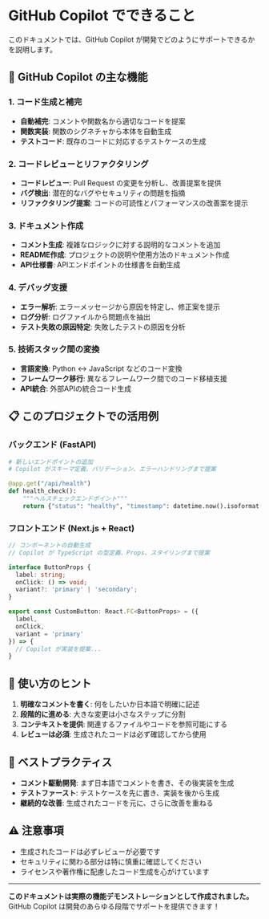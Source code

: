 # GitHub Copilot でできること

このドキュメントでは、GitHub Copilot が開発でどのようにサポートできるかを説明します。

## 🤖 GitHub Copilot の主な機能

### 1. コード生成と補完
- **自動補完**: コメントや関数名から適切なコードを提案
- **関数実装**: 関数のシグネチャから本体を自動生成
- **テストコード**: 既存のコードに対応するテストケースの生成

### 2. コードレビューとリファクタリング
- **コードレビュー**: Pull Request の変更を分析し、改善提案を提供
- **バグ検出**: 潜在的なバグやセキュリティの問題を指摘
- **リファクタリング提案**: コードの可読性とパフォーマンスの改善案を提示

### 3. ドキュメント作成
- **コメント生成**: 複雑なロジックに対する説明的なコメントを追加
- **README作成**: プロジェクトの説明や使用方法のドキュメント作成
- **API仕様書**: APIエンドポイントの仕様書を自動生成

### 4. デバッグ支援
- **エラー解析**: エラーメッセージから原因を特定し、修正案を提示
- **ログ分析**: ログファイルから問題点を抽出
- **テスト失敗の原因特定**: 失敗したテストの原因を分析

### 5. 技術スタック間の変換
- **言語変換**: Python ↔ JavaScript などのコード変換
- **フレームワーク移行**: 異なるフレームワーク間でのコード移植支援
- **API統合**: 外部APIの統合コード生成

## 📋 このプロジェクトでの活用例

### バックエンド (FastAPI)
```python
# 新しいエンドポイントの追加
# Copilot がスキーマ定義、バリデーション、エラーハンドリングまで提案

@app.get("/api/health")
def health_check():
    """ヘルスチェックエンドポイント"""
    return {"status": "healthy", "timestamp": datetime.now().isoformat()}
```

### フロントエンド (Next.js + React)
```typescript
// コンポーネントの自動生成
// Copilot が TypeScript の型定義、Props、スタイリングまで提案

interface ButtonProps {
  label: string;
  onClick: () => void;
  variant?: 'primary' | 'secondary';
}

export const CustomButton: React.FC<ButtonProps> = ({
  label,
  onClick,
  variant = 'primary'
}) => {
  // Copilot が実装を提案...
}
```

## 🔧 使い方のヒント

1. **明確なコメントを書く**: 何をしたいか日本語で明確に記述
2. **段階的に進める**: 大きな変更は小さなステップに分割
3. **コンテキストを提供**: 関連するファイルやコードを参照可能にする
4. **レビューは必須**: 生成されたコードは必ず確認してから使用

## 🌟 ベストプラクティス

- **コメント駆動開発**: まず日本語でコメントを書き、その後実装を生成
- **テストファースト**: テストケースを先に書き、実装を後から生成
- **継続的な改善**: 生成されたコードを元に、さらに改善を重ねる

## ⚠️ 注意事項

- 生成されたコードは必ずレビューが必要です
- セキュリティに関わる部分は特に慎重に確認してください
- ライセンスや著作権に配慮したコード生成を心がけています

---

**このドキュメントは実際の機能デモンストレーションとして作成されました。**
GitHub Copilot は開発のあらゆる段階でサポートを提供できます！
